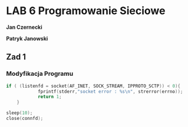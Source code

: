 # LAB 6 Programowanie Sieciowe
**Jan Czernecki**

**Patryk Janowski**

## Zad 1

### Modyfikacja Programu

```c
if ( (listenfd = socket(AF_INET, SOCK_STREAM, IPPROTO_SCTP)) < 0){
            fprintf(stderr,"socket error : %s\n", strerror(errno));
            return 1;
    }
```

```c
sleep(10);
close(connfd);
```
